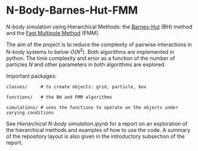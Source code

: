 # N-Body-Barnes-Hut-FMM

N-body simulation using Hierarchical Methods: the [Barnes-Hut](https://en.wikipedia.org/wiki/Barnes%E2%80%93Hut_simulation) (BH) method and the [Fast Multipole Method](https://en.wikipedia.org/wiki/Fast_multipole_method) (FMM).

The aim of the project is to reduce the complexity of pairwise interactions in N-body systems to below $O(N^2)$. Both algorithms are implemented in python. The time complexity and error as a function of the number of particles $N$ and other parameters in both algorithms are explored.

Important packages: 

    classes/     # to create objects: grid, particle, box

    functions/   # the BH and FMM algorithms

    simulations/ # uses the functions to operate on the objects under varying conditions

See *Hierarchical N-body simulation.ipynb* for a report on an exploration of the hierarchical methods and examples of how to use the code. A summary of the repository layout is also given in the introductory subsection of the report.
